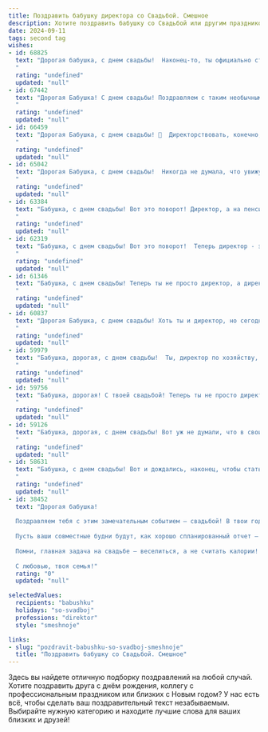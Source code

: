 ```yaml
---
title: Поздравить бабушку директора со Свадьбой. Смешное
description: Хотите поздравить бабушку со Свадьбой или другим праздником? Наш ИИ создаст незабываемое поздравление, а вы обязательно выделитесь среди других.  
date: 2024-09-11
tags: second tag
wishes:
- id: 68825
  text: "Дорогая бабушка, с днем свадьбы!  Наконец-то, ты официально стала директором своей собственной семьи! Теперь только тебе решать, как управлять этим \"предприятием\" - все ли должны ходить строем или можно дать себе и внукам немного свободы? 😉  Желаем вам с \"новоиспеченным\" мужем много радости, смеха и, конечно, сладкой семейной жизни!
  "
  rating: "undefined"
  updated: "null"
- id: 67442
  text: "Дорогая Бабушка! С днем свадьбы! Поздравляем с таким необычным для директора событием! Желаем, чтобы ваш семейный бизнес процветал и приносил только радость, а все \"увольнения\" были связаны с декретным отпуском! 😄
  "
  rating: "undefined"
  updated: "null"
- id: 66459
  text: "Дорогая Бабушка, с днем свадьбы! 🎉  Директорствовать, конечно, непросто, но теперь, с таким опытом, и семейные дела пойдут как по маслу! 😉  Желаем вам, чтобы каждый день вашей совместной жизни был  ярким и запоминающимся, как отчет о  достигнутых результатах на собрании акционеров! 🥂
  "
  rating: "undefined"
  updated: "null"
- id: 65042
  text: "Дорогая Бабушка, с днем свадьбы!  Никогда не думала, что увижу, как наш строгий Директор, который держит всех в ежовых рукавицах, танцует под \"Ламбаду\"!  Желаю вам, чтобы ваша семейная жизнь была такой же яркой и веселой, как этот праздник!
  "
  rating: "undefined"
  updated: "null"
- id: 63384
  text: "Бабушка, с днем свадьбы! Вот это поворот! Директор, а на пенсии невеста! Поздравляем с этим смелым шагом! Надеемся, ваш новый статус принесет вам столько же радости, сколько вы принесли нам, своим директорам-внукам!
  "
  rating: "undefined"
  updated: "null"
- id: 62319
  text: "Бабушка, с днем свадьбы! Вот это поворот!  Теперь директор - это не только профессия, но и статус!  Желаем вам бесконечного счастья,  как у директора крупной корпорации, и чтобы  каждый день был  ярче, чем отчетный баланс!  😜🥂
  "
  rating: "undefined"
  updated: "null"
- id: 61346
  text: "Бабушка, с днем свадьбы! Теперь ты не просто директор, а директор семейного бизнеса - по производству любви и счастья!  😜🥳
  "
  rating: "undefined"
  updated: "null"
- id: 60837
  text: "Дорогая Бабушка, с днем свадьбы! Хоть ты и директор, но сегодня, наконец-то, нашла себе подчиненного - жениха! Желаем вам пылкой любви, крепких объятий и чтобы все решения в семье принимала только ты! 😉
  "
  rating: "undefined"
  updated: "null"
- id: 59979
  text: "Бабушка, дорогая, с днем свадьбы!  Ты, директор по хозяйству,  всю жизнь управляла нашим семейным предприятием, а теперь,  наконец-то,  позволила себе стать главным директором в личной жизни!  Желаю тебе бесконечного медового месяца, чтобы наладить  \"производство\" счастья и радости, ну а мы, как твои верные партнеры,  будем обеспечивать тебя  нескончаемым  потоком  любви и заботы!  😉
  "
  rating: "undefined"
  updated: "null"
- id: 59756
  text: "Бабушка, дорогая! С твоей свадьбой! Теперь ты не просто директор, а директор семейного бизнеса! Пусть жизнь с новым супругом будет такой же успешной, как твоя карьера, и пусть в семье царят любовь, гармония и, конечно же, послушание! 😜
  "
  rating: "undefined"
  updated: "null"
- id: 59126
  text: "Бабушка, дорогая, с днем свадьбы! Вот уж не думали, что в свои годы решишься на такое! Пусть твоя новая жизнь будет полна любви, смеха и, конечно же, внуков - ведь ты теперь директор по семейному счастью! 😉🥂
  "
  rating: "undefined"
  updated: "null"
- id: 58631
  text: "Бабушка, с днем свадьбы! Вот и дождались, наконец, чтобы стать директором семейного предприятия под названием \"Счастливая семья\"! Желаем вам, чтобы прибыль от этой фирмы была только положительная, а дивиденды - бесконечные! 😄
  "
  rating: "undefined"
  updated: "null"
- id: 38452
  text: "Дорогая бабушка!
  
  Поздравляем тебя с этим замечательным событием — свадьбой! В твои годы не лень идти на такие щекотливые приключения! Ты как директор, который в любой ситуации находит нужный подход, теперь станешь главным менеджером по счастью в семейной жизни.
  
  Пусть ваши совместные будни будут, как хорошо спланированный отчет — без накладок, с приятными сюрпризами и, конечно, с хорошей прибылью в виде счастья и радости. Желаем, чтобы в вашей семье было столько смеха, сколько у тебя идей для новых проектов!
  
  Помни, главная задача на свадьбе — веселиться, а не считать калории! Так что поднимай тосты за счастье и смех, оставляя строгую дирекцию на потом!
  
  С любовью, твоя семья!"
  rating: "0"
  updated: "null"

selectedValues:
  recipients: "babushku"
  holidays: "so-svadboj"
  professions: "direktor"
  style: "smeshnoje"

links:
- slug: "pozdravit-babushku-so-svadboj-smeshnoje"
  title: "Поздравить бабушку со Свадьбой. Смешное"
---
```


Здесь вы найдете отличную подборку поздравлений на любой случай. 
Хотите поздравить друга с днём рождения, коллегу с профессиональным праздником или близких с Новым годом? У нас есть всё, чтобы сделать ваш поздравительный текст незабываемым. Выбирайте нужную категорию и находите лучшие слова для ваших близких и друзей!
